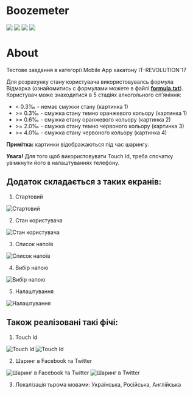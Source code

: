 # Boozemeter
![](https://img.shields.io/badge/swift-4.0-green.svg)
![](https://img.shields.io/badge/platform-iOS-lightgrey.svg)
![](https://img.shields.io/badge/iOS%20version-10%2B-orange.svg)
![](https://img.shields.io/badge/Xcode%20version-9%2B-orange.svg)

# About
Тестове завдання в категорії Mobile App хакатону IT-REVOLUTION`17

Для розрахунку стану користувача використовувалсь формула Відмарка (ознайомитись с формулами можете в файлі [**formula.txt**](http://github.com)).
Користувач може знаходитися в 5 стадіях алкогольного сп'яніння:
* < 0.3‰  - немає смужки стану (картинка 1)
* \>= 0.3‰ - смужка стану темно оранжевого кольору (картинка 1)
* \>= 0.6‰ - смужка стану оранжевого кольору (картинка 2)
* \>= 2.0‰ - смужка стану темно червоного кольору (картинка 3)
* \>= 4.0‰ - смужка стану червоного кольору (картинка 4)

**Примітка:** картинки відображаються під час шарингу.

**Увага!** Для того щоб використовувати Touch Id, треба спочатку увімкнути його в налаштуваннях телефону.

## Додаток складається з таких екранів:
1. Стартовий

![Стартовий](https://i.imgur.com/iduyQz0.png)

2. Cтан користувача

![Cтан користувача](https://i.imgur.com/hWitanA.png)

3. Список напоїв

![Список напоїв](https://i.imgur.com/ajaBqRx.png)

4. Вибір напою

![Вибір напою](https://i.imgur.com/x9bKFux.png)

5. Налаштування

![Налаштування](https://i.imgur.com/0FeKa42.png)

## Також реалізовані такі фічі:
1. Touch Id

![Touch Id](https://i.imgur.com/03rpXpq.png)
![Touch Id](https://i.imgur.com/AOAjg3K.png)

2. Шаринг в Facebook та Twitter

![Шаринг в Facebook та Twitter](https://i.imgur.com/JhGEbiD.png)
![Шаринг в Twitter](https://i.imgur.com/fIjHGSq.png)

3. Локалізація тьрома мовами: Українська, Російська, Англійська

